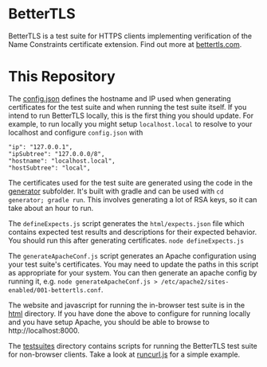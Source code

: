 BetterTLS
===============

BetterTLS is a test suite for HTTPS clients implementing verification of the Name Constraints certificate extension. Find out more at [bettertls.com](https://bettertls.com).

This Repository
===============

The [config.json](config.json) defines the hostname and IP used when generating certificates for the test suite and when running the test suite itself. If you intend to run BetterTLS locally, this is the first thing you should update. For example, to run locally you might setup `localhost.local` to resolve to your localhost and configure `config.json` with

    "ip": "127.0.0.1",
    "ipSubtree": "127.0.0.0/8",
    "hostname": "localhost.local",
    "hostSubtree": "local",

The certificates used for the test suite are generated using the code in the [generator](generator) subfolder. It's built with gradle and can be used with `cd generator; gradle run`. This involves generating a lot of RSA keys, so it can take about an hour to run.

The `defineExpects.js` script generates the `html/expects.json` file which contains expected test results and descriptions for their expected behavior. You should run this after generating certificates. `node defineExpects.js`

The `generateApacheConf.js` script generates an Apache configuration using your test suite's certificates. You may need to update the paths in this script as appropriate for your system. You can then generate an apache config by running it, e.g. `node generateApacheConf.js > /etc/apache2/sites-enabled/001-bettertls.conf`.

The website and javascript for running the in-browser test suite is in the [html](html) directory. If you have done the above to configure for running locally and you have setup Apache, you should be able to browse to http://localhost:8000.

The [testsuites](testsuites) directory contains scripts for running the BetterTLS test suite for non-browser clients. Take a look at [runcurl.js](testsuites/runcurl.js) for a simple example.


